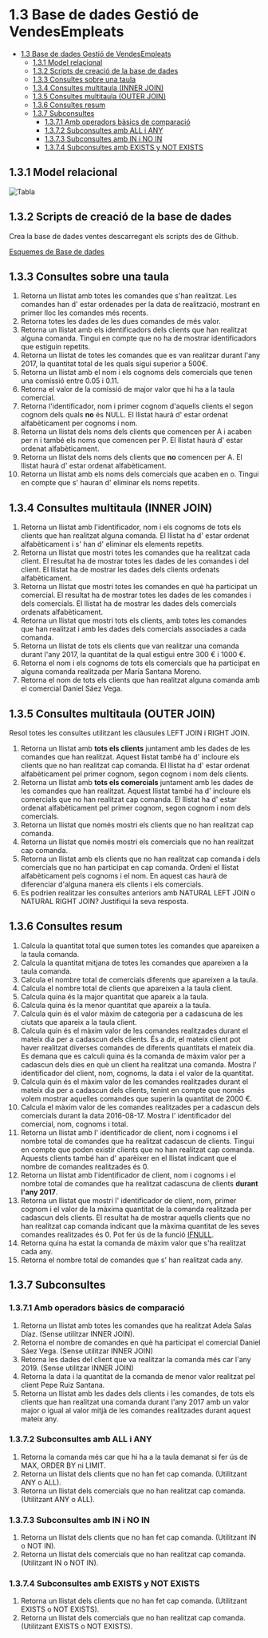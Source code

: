 # 1.3 Base de dades Gestió de VendesEmpleats

- [1.3 Base de dades Gestió de VendesEmpleats](#13-base-de-dades-gestió-de-vendesempleats)
  - [1.3.1 Model relacional](#131-model-relacional)
  - [1.3.2 Scripts de creació de la base de dades](#132-scripts-de-creació-de-la-base-de-dades)
  - [1.3.3 Consultes sobre una taula](#133-consultes-sobre-una-taula)
  - [1.3.4 Consultes multitaula (INNER JOIN)](#134-consultes-multitaula-inner-join)
  - [1.3.5 Consultes multitaula (OUTER JOIN)](#135-consultes-multitaula-outer-join)
  - [1.3.6 Consultes resum](#136-consultes-resum)
  - [1.3.7 Subconsultes](#137-subconsultes)
    - [1.3.7.1 Amb operadors bàsics de comparació](#1371-amb-operadors-bàsics-de-comparació)
    - [1.3.7.2 Subconsultes amb ALL i ANY](#1372-subconsultes-amb-all-i-any)
    - [1.3.7.3 Subconsultes amb IN i NO IN](#1373-subconsultes-amb-in-i-no-in)
    - [1.3.7.4 Subconsultes amb EXISTS y NOT EXISTS](#1374-subconsultes-amb-exists-y-not-exists)

## 1.3.1 Model relacional

![Tabla](https://github.com/sapa-basededades/M02-M10-Bases-de-Dades/blob/main/1%20-%20Llenguatge%20SQL%20DML%20i%20DDL/DATABASES/POSTGRESQL/03%20-%20Gesti%C3%B3%20de%20vendes/gestiovendes_erm.png)

## 1.3.2 Scripts de creació de la base de dades

Crea la base de dades ventes descarregant els scripts des de Github.

[Esquemes de Base de dades](https://github.com/sapa-basededades/M02-M10-Bases-de-Dades/tree/main/1%20-%20Llenguatge%20SQL%20DML%20i%20DDL/1%20-%20DATABASES/ESQUEMES/1%20-%20POSTGRES)

## 1.3.3 Consultes sobre una taula

1. Retorna un llistat amb totes les comandes que s'han realitzat. Les comandes han d' estar ordenades per la data de realització, mostrant en primer lloc les comandes més recents.
2. Retorna totes les dades de les dues comandes de més valor.
3. Retorna un llistat amb els identificadors dels clients que han realitzat alguna comanda. Tingui en compte que no ha de mostrar identificadors que estiguin repetits.
4. Retorna un llistat de totes les comandes que es van realitzar durant l'any 2017, la quantitat total de les quals sigui superior a 500€.
5. Retorna un llistat amb el nom i els cognoms dels comercials que tenen una comissió entre 0.05 i 0.11.
6. Retorna el valor de la comissió de major valor que hi ha a la taula comercial.
7. Retorna l'identificador, nom i primer cognom d'aquells clients el segon cognom dels quals **no** és NULL. El llistat haurà d' estar ordenat alfabèticament per cognoms i nom.
8. Retorna un llistat dels noms dels clients que comencen per A i acaben per n i també els noms que comencen per P. El llistat haurà d' estar ordenat alfabèticament.
9. Retorna un llistat dels noms dels clients que **no** comencen per A. El llistat haurà d' estar ordenat alfabèticament.
10. Retorna un llistat amb els noms dels comercials que acaben en o. Tingui en compte que s' hauran d' eliminar els noms repetits.

## 1.3.4 Consultes multitaula (INNER JOIN)

1. Retorna un llistat amb l'identificador, nom i els cognoms de tots els clients que han realitzat alguna comanda. El llistat ha d' estar ordenat alfabèticament i s' han d' eliminar els elements repetits.
2. Retorna un llistat que mostri totes les comandes que ha realitzat cada client. El resultat ha de mostrar totes les dades de les comandes i del client. El llistat ha de mostrar les dades dels clients ordenats alfabèticament.
3. Retorna un llistat que mostri totes les comandes en què ha participat un comercial. El resultat ha de mostrar totes les dades de les comandes i dels comercials. El llistat ha de mostrar les dades dels comercials ordenats alfabèticament.
4. Retorna un llistat que mostri tots els clients, amb totes les comandes que han realitzat i amb les dades dels comercials associades a cada comanda.
5. Retorna un llistat de tots els clients que van realitzar una comanda durant l'any 2017, la quantitat de la qual estigui entre 300 € i 1000 €.
6. Retorna el nom i els cognoms de tots els comercials que ha participat en alguna comanda realitzada per María Santana Moreno.
7. Retorna el nom de tots els clients que han realitzat alguna comanda amb el comercial Daniel Sáez Vega.

## 1.3.5 Consultes multitaula (OUTER JOIN)

Resol totes les consultes utilitzant les clàusules LEFT JOIN i RIGHT JOIN.

1. Retorna un llistat amb **tots els clients** juntament amb les dades de les comandes que han realitzat. Aquest llistat també ha d' incloure els clients que no han realitzat cap comanda. El llistat ha d' estar ordenat alfabèticament pel primer cognom, segon cognom i nom dels clients.
2. Retorna un llistat amb **tots els comercials** juntament amb les dades de les comandes que han realitzat. Aquest llistat també ha d' incloure els comercials que no han realitzat cap comanda. El llistat ha d' estar ordenat alfabèticament pel primer cognom, segon cognom i nom dels comercials.
3. Retorna un llistat que només mostri els clients que no han realitzat cap comanda.
4. Retorna un llistat que només mostri els comercials que no han realitzat cap comanda.
5. Retorna un llistat amb els clients que no han realitzat cap comanda i dels comercials que no han participat en cap comanda. Ordeni el llistat alfabèticament pels cognoms i el nom. En aquest cas haurà de diferenciar d'alguna manera els clients i els comercials.
6. Es podrien realitzar les consultes anteriors amb NATURAL LEFT JOIN o NATURAL RIGHT JOIN? Justifiqui la seva resposta.

## 1.3.6 Consultes resum

1. Calcula la quantitat total que sumen totes les comandes que apareixen a la taula comanda.
2. Calcula la quantitat mitjana de totes les comandes que apareixen a la taula comanda.
3. Calcula el nombre total de comercials diferents que apareixen a la taula.
4. Calcula el nombre total de clients que apareixen a la taula client.
5. Calcula quina és la major quantitat que apareix a la taula.
6. Calcula quina és la menor quantitat que apareix a la taula.
7. Calcula quin és el valor màxim de categoria per a cadascuna de les ciutats que apareix a la taula client.
8. Calcula quin és el màxim valor de les comandes realitzades durant el mateix dia per a cadascun dels clients. És a dir, el mateix client pot haver realitzat diverses comandes de diferents quantitats el mateix dia. Es demana que es calculi quina és la comanda de màxim valor per a cadascun dels dies en què un client ha realitzat una comanda. Mostra l' identificador del client, nom, cognoms, la data i el valor de la quantitat.
9. Calcula quin és el màxim valor de les comandes realitzades durant el mateix dia per a cadascun dels clients, tenint en compte que només volem mostrar aquelles comandes que superin la quantitat de 2000 €.
10. Calcula el màxim valor de les comandes realitzades per a cadascun dels comercials durant la data 2016-08-17. Mostra l' identificador del comercial, nom, cognoms i total.
11. Retorna un llistat amb l' identificador de client, nom i cognoms i el nombre total de comandes que ha realitzat cadascun de clients. Tingui en compte que poden existir clients que no han realitzat cap comanda. Aquests clients també han d' aparèixer en el llistat indicant que el nombre de comandes realitzades és 0.
12. Retorna un llistat amb l'identificador de client, nom i cognoms i el nombre total de comandes que ha realitzat cadascuna de clients **durant l'any 2017**.
13. Retorna un llistat que mostri l' identificador de client, nom, primer cognom i el valor de la màxima quantitat de la comanda realitzada per cadascun dels clients. El resultat ha de mostrar aquells clients que no han realitzat cap comanda indicant que la màxima quantitat de les seves comandes realitzades és 0. Pot fer ús de la funció [IFNULL](https://dev.mysql.com/doc/refman/8.0/en/control-flow-functions.html#function_ifnull).
14. Retorna quina ha estat la comanda de màxim valor que s'ha realitzat cada any.
15. Retorna el nombre total de comandes que s' han realitzat cada any.

## 1.3.7 Subconsultes

### 1.3.7.1 Amb operadors bàsics de comparació

1. Retorna un llistat amb totes les comandes que ha realitzat Adela Salas Díaz. (Sense utilitzar INNER JOIN).
2. Retorna el nombre de comandes en què ha participat el comercial Daniel Sáez Vega. (Sense utilitzar INNER JOIN)
3. Retorna les dades del client que va realitzar la comanda més car l'any 2019. (Sense utilitzar INNER JOIN)
4. Retorna la data i la quantitat de la comanda de menor valor realitzat pel client Pepe Ruiz Santana.
5. Retorna un llistat amb les dades dels clients i les comandes, de tots els clients que han realitzat una comanda durant l'any 2017 amb un valor major o igual al valor mitjà de les comandes realitzades durant aquest mateix any.

### 1.3.7.2 Subconsultes amb ALL i ANY

1. Retorna la comanda més car que hi ha a la taula demanat si fer ús de MAX, ORDER BY ni LIMIT.
2. Retorna un llistat dels clients que no han fet cap comanda. (Utilitzant ANY o ALL).
3. Retorna un llistat dels comercials que no han realitzat cap comanda. (Utilitzant ANY o ALL).

### 1.3.7.3 Subconsultes amb IN i NO IN

1. Retorna un llistat dels clients que no han fet cap comanda. (Utilitzant IN o NOT IN).
2. Retorna un llistat dels comercials que no han realitzat cap comanda. (Utilitzant IN o NOT IN).

### 1.3.7.4 Subconsultes amb EXISTS y NOT EXISTS

1. Retorna un llistat dels clients que no han fet cap comanda. (Utilitzant EXISTS o NOT EXISTS).
2. Retorna un llistat dels comercials que no han realitzat cap comanda. (Utilitzant EXISTS o NOT EXISTS).
